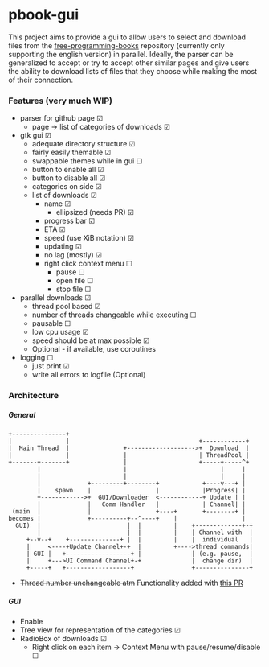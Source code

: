 # pbook-gui

This project aims to provide a gui to allow users to select and download files from the [free-programming-books](https://github.com/vhf/free-programming-books) repository (currently only supporting the english version) in parallel. Ideally, the parser can be generalized to accept or try to accept other similar pages and give users the ability to download lists of files that they choose while making the most of their connection.

### Features (very much WIP)
- parser for github page ☑
    - page -> list of categories of downloads ☑
- gtk gui ☑
    - adequate directory structure ☑
    - fairly easily themable ☑
    - swappable themes while in gui ☐
    - button to enable all ☑
    - button to disable all ☑
    - categories on side ☑
    - list of downloads ☑
        - name ☑
            - ellipsized (needs PR) ☑
        - progress bar ☑
        - ETA ☑
        - speed (use XiB notation) ☑
        - updating ☑
        - no lag (mostly) ☑
        - right click context menu ☐
            - pause ☐
            - open file ☐
            - stop file ☐
- parallel downloads ☑
    - thread pool based ☑
    - number of threads changeable while executing ☐
    - pausable ☐
    - low cpu usage ☑
    - speed should be at max possible ☑
    - Optional - if available, use coroutines
- logging ☐
    - just print ☑
    - write all errors to logfile (Optional)

### Architecture

##### General
```
+---------------+
|               |                                    +------------+
|  Main Thread  |               +------------------->+  Download  |
|               |               |                    | ThreadPool |
+-------+-------+               |                    +-----+-----^+
        |                       |                          |     |
        |                       |                          |     |
        |             +---------+--------+            +----v---+ |
        |    spawn    |                  |            |Progress| |
        +------------>+  GUI/Downloader  <------------+ Update | |
        |             |   Comm Handler   |            | Channel| |
 (main  |             |                  +----+       +--------+ |
becomes |             +----------+--^----+    |                  |
  GUI)  |                        |  |         |    +-------------+-+
        |                        |  |         |    | Channel with  |
     +--v--+    +--------------+ |  |         |    |  individual   |
     |     <----+Update Channel+-+  |         +---->thread commands|
     | GUI |   +------------------+ |              | (e.g. pause,  |
     |     +--->UI Command Channel+-+              |  change dir)  |
     +-----+   +------------------+                +---------------+
```

* ~~Thread number unchangeable atm~~ Functionality added with [this PR](https://github.com/frewsxcv/rust-threadpool/pull/17)

##### GUI
* Enable 
* Tree view for representation of the categories ☑
* RadioBox of downloads ☑
    * Right click on each item -> Context Menu with pause/resume/disable ☐

